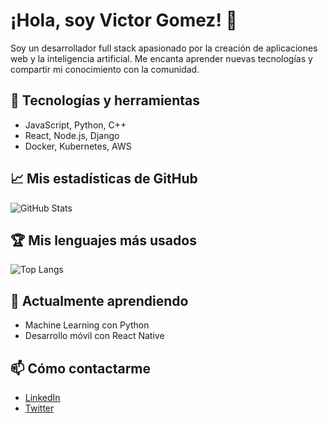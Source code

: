 # ¡Hola, soy Victor Gomez! 👋

Soy un desarrollador full stack apasionado por la creación de aplicaciones web y la inteligencia artificial. Me encanta aprender nuevas tecnologías y compartir mi conocimiento con la comunidad.

## 🔧 Tecnologías y herramientas
- JavaScript, Python, C++
- React, Node.js, Django
- Docker, Kubernetes, AWS

## 📈 Mis estadísticas de GitHub
![GitHub Stats](https://github-readme-stats.vercel.app/api?username=ponchisao326&show_icons=true&theme=radical)

## 🏆 Mis lenguajes más usados
![Top Langs](https://github-readme-stats.vercel.app/api/top-langs/?username=ponchisao326&layout=compact&theme=radical)

## 🌱 Actualmente aprendiendo
- Machine Learning con Python
- Desarrollo móvil con React Native

## 📫 Cómo contactarme
- [LinkedIn](https://www.linkedin.com/in/johndoe)
- [Twitter](https://twitter.com/johndoe)
